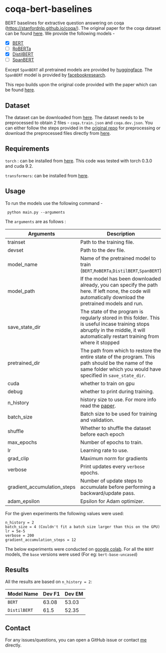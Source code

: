 # coqa-bert-baselines
BERT baselines for extractive question answering on coqa (https://stanfordnlp.github.io/coqa/). The original paper for the coqa dataset can be found [here](https://arxiv.org/abs/1808.07042). We provide the following models - 

- [x] [BERT](https://arxiv.org/pdf/1810.04805.pdf)
- [ ] [RoBERTa](https://arxiv.org/abs/1907.11692)
- [x] [DistilBERT](https://github.com/huggingface/transformers/tree/master/examples/distillation)
- [ ] [SpanBERT](https://arxiv.org/abs/1907.10529)

Except `SpanBERT` all pretrained models are provided by [huggingface](https://github.com/huggingface/transformers). The `SpanBERT` model is provided by [facebookresearch](https://github.com/facebookresearch/SpanBERT). 

This repo builds upon the original code provided with the paper which can be found [here](https://github.com/stanfordnlp/coqa-baselines).

## Dataset

The dataset can be downloaded from [here](https://stanfordnlp.github.io/coqa/). The dataset needs to be preprocessed to obtain 2 files - `coqa.train.json` and `coqa.dev.json`. You can either follow the steps provided in the [original repo](https://github.com/stanfordnlp/coqa-baselines) for preprocessing or download the preprocessed files directly from [here](https://drive.google.com/drive/folders/1XxKDaJegoj_gNv6pkXnFvya9TzborzTQ?usp=sharing). 

## Requirements

`torch` : can be installed from [here](https://pytorch.org/). This code was tested with torch 0.3.0 and cuda 9.2.

`transformers`: can be installed from  [here](https://github.com/huggingface/transformers).

## Usage
To run the models use the following command - 

``` python main.py --arguments```

The ```arguments``` are as follows : 

| Arguments | Description |
| ----------|-------------|
| trainset | Path to the training file.|
| devset | Path to the dev file. |
| model_name | Name of the pretrained model to train (`BERT`,`RoBERTa`,`DistilBERT`,`SpanBERT`) |
| model_path| If the model has been downloaded already, you can specify the path here. If left none, the code will automatically download the pretrained models and run. |
| save_state_dir | The state of the program is regularly stored in this folder. This is useful incase training stops abruptly in the middle, it will automatically restart training from where it stopped |
| pretrained_dir | The path from which to restore the entire state of the program.  This path should be the name of the same folder which you would have specified in `save_state_dir`. |
| cuda | whether to train on gpu |
| debug | whether to print during training. |
| n_history | history size to use. For more info read the [paper](https://arxiv.org/abs/1808.07042). |
| batch_size | Batch size to be used for training and validation. |
| shuffle | Whether to shuffle the dataset before each epoch
| max_epochs | Number of epochs to train. |
| lr | Learning rate to use. |
| grad_clip | Maximum norm for gradients |
| verbose | Print updates every `verbose` epochs. |
| gradient_accumulation_steps | Number of update steps to accumulate before performing a backward/update pass. |
| adam_epsilon | Epsilon for Adam optimizer. |

For the given experiments the following values were used:

```
n_history = 2
batch_size = 4 (Couldn't fit a batch size larger than this on the GPU)
lr = 5e-5
verbose = 200
gradient_accumulation_steps = 12
```

The below experiments were conducted on [google colab](https://colab.research.google.com). For all the `BERT` models, the `base` versions were used (For eg: `bert-base-uncased`)


## Results
All the results are based on `n_history = 2`:

|Model Name| Dev F1 | Dev EM |
|----------|--------|--------|
| `BERT` | 63.08 | 53.03 |
| `DistilBERT` | 61.5 | 52.35 |

## Contact

For any issues/questions, you can open a GitHub issue or contact [me](www.aniketdidolkar.in/) directly. 

